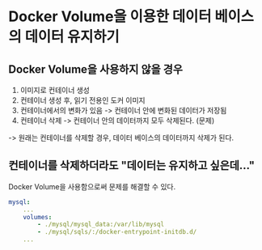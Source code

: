 # Docker Volume을 이용한 데이터 베이스의 데이터 유지하기

## Docker Volume을 사용하지 않을 경우
1. 이미지로 컨테이너 생성
2. 컨테이너 생성 후, 읽기 전용인 도커 이미지
3. 컨테이너에서의 변화가 있음 -> 컨테이너 안에 변화된 데이터가 저장됨
4. 컨테이너 삭제 -> 컨테이너 안의 데이터까지 모두 삭제된다. (문제)

-> 원래는 컨테이너를 삭제할 경우, 데이터 베이스의 데이터까지 삭제가 된다.

## 컨테이너를 삭제하더라도 "데이터는 유지하고 싶은데..."
Docker Volume을 사용함으로써 문제를 해결할 수 있다.
``` yml
mysql:
    ...
    volumes:
        - ./mysql/mysql_data:/var/lib/mysql
        - ./mysql/sqls/:/docker-entrypoint-initdb.d/
    ...
```
